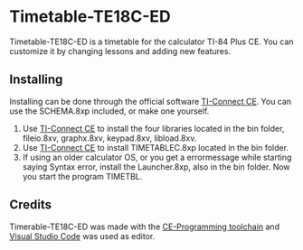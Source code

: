 # Timetable-TE18C-ED
Timetable-TE18C-ED is a timetable for the calculator TI-84 Plus CE. You can customize it by changing lessons and adding new features.

## Installing

Installing can be done through the official software [TI-Connect CE](https://education.ti.com/en/products/computer-software/ti-connect-ce-sw). You can use the SCHEMA.8xp included, or make one yourself.

1. Use [TI-Connect CE](https://education.ti.com/en/products/computer-software/ti-connect-ce-sw) to install the four libraries located in the bin folder, fileio.8xv, graphx.8xv, keypad.8xv, libload.8xv.
2. Use [TI-Connect CE](https://education.ti.com/en/products/computer-software/ti-connect-ce-sw) to install TIMETABLEC.8xp located in the bin folder.
3. If using an older calculator OS, or you get a errormessage while starting saying Syntax error, install the Launcher.8xp, also in the bin folder. Now you start the program TIMETBL.

## Credits

Timerable-TE18C-ED was made with the [CE-Programming toolchain](https://github.com/CE-Programming/toolchain) and [Visual Studio Code](https://code.visualstudio.com/) was used as editor.
